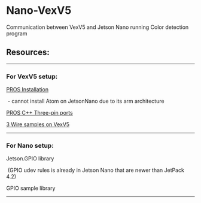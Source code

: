 # Nano-VexV5
Communication between VexV5 and Jetson Nano running Color detection program

## Resources:

---
### For VexV5 setup:

[PROS Installation](https://pros.cs.purdue.edu/v5/getting-started/installation.html)

​	- cannot install Atom on JetsonNano due to its arm architecture

[PROS C++ Three-pin ports](https://pros.cs.purdue.edu/v5/api/cpp/adi.html) 

[3 Wire samples on VexV5](https://pros.cs.purdue.edu/v5/tutorials/topical/adi.html)

---
### For Nano setup:

Jetson.GPIO library

​	(GPIO udev rules is already in Jetson Nano that are newer than JetPack 4.2)

GPIO sample library

---
